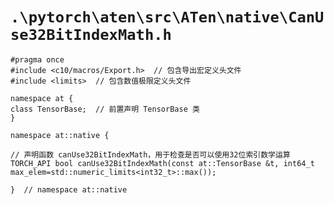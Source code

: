 # `.\pytorch\aten\src\ATen\native\CanUse32BitIndexMath.h`

```
#pragma once
#include <c10/macros/Export.h>  // 包含导出宏定义头文件
#include <limits>  // 包含数值极限定义头文件

namespace at {
class TensorBase;  // 前置声明 TensorBase 类
}

namespace at::native {

// 声明函数 canUse32BitIndexMath，用于检查是否可以使用32位索引数学运算
TORCH_API bool canUse32BitIndexMath(const at::TensorBase &t, int64_t max_elem=std::numeric_limits<int32_t>::max());

}  // namespace at::native
```